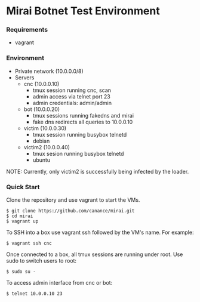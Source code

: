 # Mirai Botnet Test Environment

### Requirements
- vagrant

### Environment
- Private network (10.0.0.0/8)
- Servers
  - cnc (10.0.0.10)
    - tmux session running cnc, scan
    - admin access via telnet port 23
    - admin credentials: admin/admin
  - bot (10.0.0.20)
    - tmux sessions running fakedns and mirai
    - fake dns redirects all queries to 10.0.0.10
  - victim (10.0.0.30)
    - tmux session running busybox telnetd
    - debian
  - victim2 (10.0.0.40)
    - tmux sesion running busybox telnetd
    - ubuntu

NOTE: Currently, only victim2 is successfully being infected by the loader.

### Quick Start

Clone the repository and use vagrant to start the VMs.  
```
$ git clone https://github.com/canance/mirai.git
$ cd mirai
$ vagrant up
```

To SSH into a box use vagrant ssh followed by the VM's name.  For example:
```
$ vagrant ssh cnc
```

Once connected to a box, all tmux sessions are running under root.  Use sudo to switch users to root:
```
$ sudo su -
```

To access admin interface from cnc or bot:
```
$ telnet 10.0.0.10 23
```
